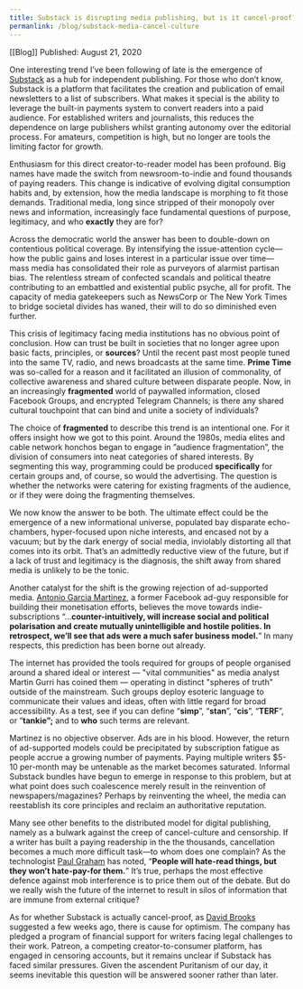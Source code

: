 ```yaml
---
title: Substack is disrupting media publishing, but is it cancel-proof?
permanlink: /blog/substack-media-cancel-culture
---
```

[[Blog]] Published: August 21, 2020


One interesting trend I’ve been following of late is the emergence of [Substack](https://substack.com/) as a hub for independent publishing. For those who don’t know, Substack is a platform that facilitates the creation and publication of email newsletters to a list of subscribers. What makes it special is the ability to leverage the built-in payments system to convert readers into a paid audience. For established writers and journalists, this reduces the dependence on large publishers whilst granting autonomy over the editorial process. For amateurs, competition is high, but no longer are tools the limiting factor for growth.

Enthusiasm for this direct creator-to-reader model has been profound. Big names have made the switch from newsroom-to-indie and found thousands of paying readers. This change is indicative of evolving digital consumption habits and, by extension, how the media landscape is morphing to fit those demands. Traditional media, long since stripped of their monopoly over news and information, increasingly face fundamental questions of purpose, legitimacy, and who __exactly__ they are for?

Across the democratic world the answer has been to double-down on contentious political coverage. By intensifying the issue-attention cycle—how the public gains and loses interest in a particular issue over time—mass media has consolidated their role as purveyors of alarmist partisan bias. The relentless stream of confected scandals and political theatre contributing to an embattled and existential public psyche, all for profit. The capacity of media gatekeepers such as NewsCorp or The New York Times to bridge societal divides has waned, their will to do so diminished even further.

This crisis of legitimacy facing media institutions has no obvious point of conclusion. How can trust be built in societies that no longer agree upon basic facts, principles, or __sources__? Until the recent past most people tuned into the same TV, radio, and news broadcasts at the same time. __Prime Time__ was so-called for a reason and it facilitated an illusion of commonality, of collective awareness and shared culture between disparate people.  Now, in an increasingly __fragmented__ world of paywalled information, closed Facebook Groups, and encrypted Telegram Channels; is there any shared cultural touchpoint that can bind and unite a society of individuals?

The choice of __fragmented__ to describe this trend is an intentional one. For it offers insight how we got to this point. Around the 1980s, media elites and cable network honchos began to engage in ”audience fragmentation”, the division of consumers into neat categories of shared interests. By segmenting this way, programming could be produced __specifically__ for certain groups and, of course, so would the advertising. The question is whether the networks were catering for existing fragments of the audience, or if they were doing the fragmenting themselves.

We now know the answer to be both. The ultimate effect could be the emergence of a new informational universe, populated bay disparate echo-chambers, hyper-focused upon niche interests, and encased not by a vacuum; but by the dark energy of social media, inviolably distorting all that comes into its orbit. That’s an admittedly reductive view of the future, but if a lack of trust and legitimacy is the diagnosis, the shift away from shared media is unlikely to be the tonic.

Another catalyst for the shift is the growing rejection of ad-supported media. [Antonio Garcia Martinez](https://twitter.com/antoniogm/status/1284889341265768449), a former Facebook ad-guy responsible for building their monetisation efforts, believes the move towards indie-subscriptions “…__counter-intuitively, will increase social and political polarisation and create mutually unintelligible and hostile polities. In retrospect, we’ll see that ads were a much safer business model.__” In many respects, this prediction has been borne out already.

The internet has provided the tools required for groups of people organised around a shared ideal or interest — "vital communities" as media analyst Martin Gurri has coined them — operating in distinct "spheres of truth" outside of the mainstream. Such groups deploy esoteric language to communicate their values and ideas, often with little regard for broad accessibility. As a test, see if you can define “__simp__”, “__stan__”, “__cis__”, “__TERF__”, or “__tankie”;__ and to __who__ such terms are relevant.

Martinez is no objective observer. Ads are in his blood. However, the return of ad-supported models could be precipitated by subscription fatigue as people accrue a growing number of payments. Paying multiple writers $5-10 per-month may be untenable as the market becomes saturated. Informal Substack bundles have begun to emerge in response to this problem, but at what point does such coalescence merely result in the reinvention of newspapers/magazines? Perhaps by reinventing the wheel, the media can reestablish its core principles and reclaim an authoritative reputation.

Many see other benefits to the distributed model for digital publishing, namely as a bulwark against the creep of cancel-culture and censorship. If a writer has built a paying readership in the the thousands, cancellation becomes a much more difficult task—to whom does one complain? As the technologist [Paul Graham](https://twitter.com/paulg/status/1284767234116780032?s=20) has noted, “__People will hate-read things, but they won’t hate-pay-for them.__” It’s true, perhaps the most effective defence against mob interference is to price them out of the debate. But do we really wish the future of the internet to result in silos of information that are immune from external critique?

As for whether Substack is actually cancel-proof, as [David Brooks](https://www.nytimes.com/2020/07/23/opinion/substack-newsletters-writers.html) suggested a few weeks ago, there is cause for optimism. The company has pledged a program of financial support for writers facing legal challenges to their work. Patreon, a competing creator-to-consumer platform, has engaged in censoring accounts, but it remains unclear if Substack has faced similar pressures. Given the ascendent Puritanism of our day, it seems inevitable this question will be answered sooner rather than later.
